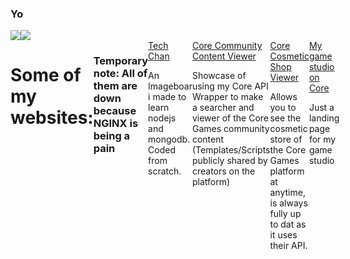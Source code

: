 ### Yo
<div style="display: flex">
  <img align="center" src="https://github-readme-stats.vercel.app/api?username=aphrim&count_private=true&theme=synthwave&show_icons=true" />
  <img align="center" src="https://github-readme-stats.vercel.app/api/top-langs/?username=aphrim&theme=synthwave&show_icons=true&langs_count=10&hide=html" />
</div>
<div style="display: flex">
  <h1>Some of my websites:</h1>
  <h3>Temporary note: All of them are down because NGINX is being a pain</h3>
 <div> <a href="https://techchan.org">Tech Chan</a> <p>An Imageboar i made to learn nodejs and mongodb. Coded from scratch.</p> </div>
  <div> <a href="https://communitycontentviewer.com">Core Community Content Viewer</a> <p> Showcase of using my Core API Wrapper to make a searcher and viewer of the Core Games community content (Templates/Scripts publicly shared by creators on the platform)</p> </div>
  <div> <a href="https://coregamesshop.com">Core Cosmetic Shop Viewer</a> <p>Allows you to see the cosmetic store of the Core Games platform at anytime, is always fully up to dat as it uses their API. </p></div>
  <div> <a href="https://heph.games">My game studio on Core</a> <p> Just a landing page for my game studio </p> </div>
</div>
